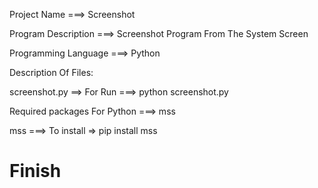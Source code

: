 Project Name ===> Screenshot

Program Description ===> Screenshot Program From The System Screen

Programming Language ===> Python

Description Of Files:

screenshot.py ==> For Run ===> python screenshot.py

Required packages For Python ===> mss

mss ===> To install => pip install mss

# Finish
